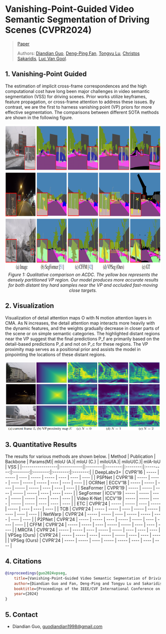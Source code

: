 # Vanishing-Point-Guided Video Semantic Segmentation of Driving Scenes (CVPR2024)
> [Paper](https://arxiv.org/pdf/2401.15261.pdf)
> 
> Authors:
> [Diandian Guo](https://www.linkedin.com/in/diandian-guo-062000228/), 
> [Deng-Ping Fan](https://dengpingfan.github.io/),
> [Tongyu Lu](https://lucainiaoge.github.io/),
> [Christos Sakaridis](https://people.ee.ethz.ch/~csakarid/), 
> [Luc Van Gool](https://ee.ethz.ch/the-department/faculty/professors/person-detail.OTAyMzM=.TGlzdC80MTEsMTA1ODA0MjU5.html).
>
## 1. Vanishing-Point Guided
The estimation of implicit cross-frame correspondences and the high computational cost have long been major challenges in video semantic segmentation (VSS) for driving scenes. 
Prior works utilize keyframes, feature propagation, or cross-frame attention to address these issues.
By contrast, we are the first to harness vanishing point (VP) priors for more effective segmentation. The comparisons between different SOTA methods are shown in the following figure.
<p align="center">
    <img src="./figs/git_compare.png" width="960" height="475"/> <br />
    <em> 
    Figure 1: Qualitative comparison on ACDC. The yellow box represents the densely partitioned VP region. Our model produces more accurate results for both distant tiny hard samples near the VP and occluded fast-moving close targets.
    </em>
</p>

## 2. Visualization
Visualization of detail attention maps O with N motion attention layers in CMA. As N increases, the detail attention map interacts more heavily with the dynamic features, and the weights gradually decrease in closer parts of the scene or on simple semantic categories. The highlighted distant regions near the VP suggest that the final predictions P_f are primarily based on the detail-based predictions P_d and not on P_c for these regions. The VP proximity map serves as a positional prior and assists the model in pinpointing the locations of these distant regions.
<p align="center">
    <img src="./figs/git_vis2.png" /> <br />
</p>

## 3. Quantitative Results
The results for various methods are shown below.
| Method           | Publication | Backbone | Params(M)| mIoU (A.)| mIoU (C.) | miIoU(A.)| miIoU(C.)| mIA-IoU  |    VSS   |
|------------------|:-----------:|:--------:|:--------:|:--------:|:---------:|:--------:|:--------:|:--------:|:--------:|
| DeepLabv3+       |   CVPR'16   |   -----  |  -----   |   ----   |   -----   |  -----   |   ----   |   ----   |   ----   |
| PSPNet           |   CVPR'18   |   -----  |  -----   |   ----   |   -----   |  -----   |   ----   |   ----   |   ----   |
| OCRNet           |   ECCV'18   |   -----  |  -----   |   ----   |   -----   |  -----   |   ----   |   ----   |   ----   |
| SeaFormer        |   CVPR'19   |   -----  |  -----   |   ----   |   -----   |  -----   |   ----   |   ----   |   ----   |
| SegFormer        |   ICCV'19   |   -----  |  -----   |   ----   |   -----   |  -----   |   ----   |   ----   |   ----   |
| Video K-Net      |   ICCV'19   |   -----  |  -----   |   ----   |   -----   |  -----   |   ----   |   ----   |   ----   |
| ETC              |   CVPR'24   |   -----  |  -----   |   ----   |   -----   |  -----   |   ----   |   ----   |   ----   |
| TCB              |   CVPR'24   |   -----  |  -----   |   ----   |   -----   |  -----   |   ----   |   ----   |   ----   |
| NetWarp          |   CVPR'24   |   -----  |  -----   |   ----   |   -----   |  -----   |   ----   |   ----   |   ----   |
| P2PNet           |   CVPR'24   |   -----  |  -----   |   ----   |   -----   |  -----   |   ----   |   ----   |   ----   |
| CFFM             |   CVPR'24   |   -----  |  -----   |   ----   |   -----   |  -----   |   ----   |   ----   |   ----   |
| MRCFA            |   CVPR'24   |   -----  |  -----   |   ----   |   -----   |  -----   |   ----   |   ----   |   ----   |
| VPSeg (Ours)     |   CVPR'24   |   -----  |  -----   |   ----   |   -----   |  -----   |   ----   |   ----   |   ----   |
| VPSeg (Ours)     |   CVPR'24   |   -----  |  -----   |   ----   |   -----   |  -----   |   ----   |   ----   |   ----   |

## 4. Citations
```bibtex
@inproceedings{guo2024vpseg,
    title={Vanishing-Point-Guided Video Semantic Segmentation of Driving Scenes},
    author={Diandian Guo and Fan, Deng-Ping and Tongyu Lu and Sakaridis, Christos and Van Gool, Luc},
    booktitle={Proceedings of the IEEE/CVF International Conference on Computer Vision and Patern Recognition (CVPR)},
    year={2024}
}
```
## 5. Contact
- Diandian Guo, guodiandian1998@gmail.com
